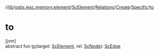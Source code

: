 //[lib](../../../../../../index.md)/[ostis.jesc.memory.element](../../../../index.md)/[ScElement](../../../index.md)/[Relations](../../index.md)/[Create](../index.md)/[Specific](index.md)/[to](to.md)

# to

[jvm]\
abstract fun [to](to.md)(target: [ScElement](../../../index.md), rel: [ScNode](../../../../../ostis.jesc.memory.element.node/-sc-node/index.md)): [ScEdge](../../../../../ostis.jesc.memory.element.edge/-sc-edge/index.md)
